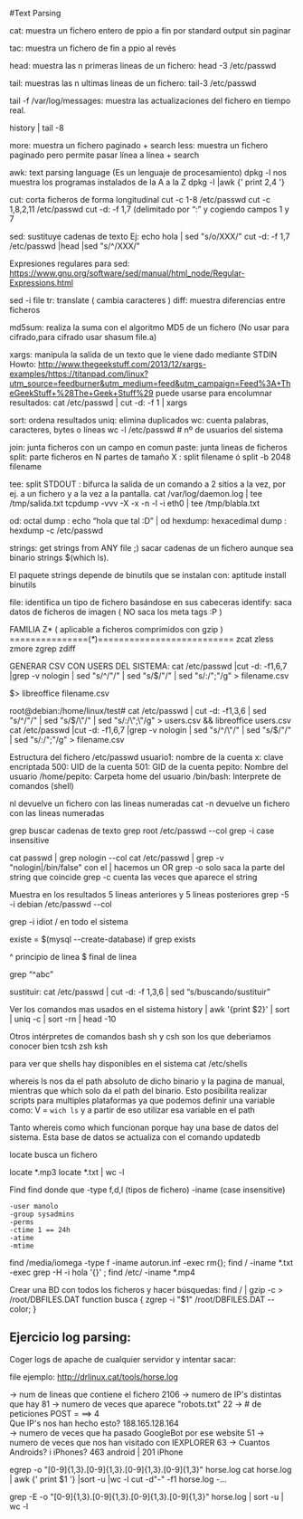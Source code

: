 #Text Parsing

cat: muestra un fichero entero de ppio a fin por standard output sin paginar

tac: muestra un fichero de fin a ppio al revés

head: muestra las n primeras lineas de un fichero: head -3 /etc/passwd

tail: muestras las n ultimas lineas de un fichero: tail-3 /etc/passwd 

tail -f /var/log/messages: muestra las actualizaciones del fichero en tiempo real.

history | tail -8

more: muestra un fichero paginado + search
less: muestra un fichero paginado pero permite pasar línea a línea + search 

awk: text parsing language (Es un lenguaje de procesamiento)
dpkg -l nos muestra los programas instalados de la A a la Z
dpkg -l |awk {' print $2,$4 '}


cut: corta ficheros de forma longitudinal 
cut -c 1-8 /etc/passwd
cut -c 1,8,2,11  /etc/passwd
cut -d: -f 1,7 (delimitado por “:” y cogiendo campos 1 y 7 

sed: sustituye cadenas de texto Ej: echo hola | sed "s/o/XXX/" 
cut -d: -f 1,7 /etc/passwd |head |sed "s/^/XXX/"

Expresiones regulares para sed: https://www.gnu.org/software/sed/manual/html_node/Regular-Expressions.html

sed -i file 
tr: translate ( cambia caracteres ) 
diff: muestra diferencias entre ficheros

md5sum: realiza la suma con el algoritmo MD5 de un fichero (No usar para cifrado,para cifrado usar shasum file.a)

xargs:  manipula la salida de un texto que le viene dado mediante STDIN
Howto: http://www.thegeekstuff.com/2013/12/xargs-examples/https://titanpad.com/linux?utm_source=feedburner&utm_medium=feed&utm_campaign=Feed%3A+TheGeekStuff+%28The+Geek+Stuff%29
puede usarse para encolumnar resultados:
cat /etc/passwd | cut -d: -f 1 | xargs

sort: ordena resultados 
uniq: elimina duplicados
wc: cuenta palabras, caracteres, bytes o líneas
wc -l /etc/passwd # nº de usuarios del sistema

join: junta ficheros con un campo en comun 
paste: junta lineas de ficheros
split: parte ficheros en N partes de tamaño X : split filename ó split -b 2048 filename

tee: split STDOUT : bifurca la salida de un comando a 2 sitios a la vez, por ej. a un fichero y a la vez a la pantalla.
cat /var/log/daemon.log | tee /tmp/salida.txt
tcpdump -vvv -X -x -n -l -i eth0 | tee /tmp/blabla.txt

od: octal dump : echo “hola que tal :D” | od
hexdump: hexacedimal dump : hexdump -c /etc/passwd

strings: get strings from ANY file ;) sacar cadenas de un fichero aunque sea binario 
strings $(which ls). 

El paquete strings depende de binutils que se instalan con:
aptitude install binutils


file: identifica un tipo de fichero basándose en sus cabeceras
identify: saca datos de ficheros de imagen ( NO saca los meta tags :P ) 

FAMILIA Z* ( aplicable a ficheros comprimidos con gzip ) 
===============(_*_)==========================
zcat
zless
zmore
zgrep
zdiff


GENERAR CSV CON USERS DEL SISTEMA: 
cat /etc/passwd |cut -d: -f1,6,7 |grep -v nologin | sed "s/^/\"/" | sed "s/$/\"/" | sed "s/:/\";\"/g" > filename.csv 

$> libreoffice filename.csv 

root@debian:/home/linux/test#  cat /etc/passwd | cut -d: -f1,3,6 | sed "s/^/\"/" | sed "s/$/\"/" | sed  "s/:/\";\"/g" > users.csv && libreoffice users.csv cat  /etc/passwd |cut -d: -f1,6,7 |grep -v nologin | sed "s/^/\"/" | sed  "s/$/\"/" | sed "s/:/\";\"/g" > filename.csv

Estructura del fichero /etc/passwd
usuario1: nombre de la cuenta
x: clave encriptada
500: UID de la cuenta
501: GID de la cuenta
pepito: Nombre del usuario
/home/pepito: Carpeta home del usuario
/bin/bash:  Interprete de comandos (shell)


nl  <filename> devuelve un fichero con las lineas numeradas
cat -n <filename> devuelve un fichero con las lineas numeradas

grep
buscar cadenas de texto
grep root /etc/passwd --col
grep -i case insensitive

cat passwd | grep nologin --col 
cat /etc/passwd | grep -v "nologin\|/bin/false" con el | hacemos un OR
grep -o solo saca la parte del string que coincide
grep -c cuenta las veces que aparece el string

Muestra en los resultados 5 lineas anteriores y 5 lineas posteriores
grep -5 -i debian /etc/passwd --col

grep -i idiot / en todo el sistema

existe = $(mysql --create-database) if grep exists

^ principio de linea
$ final de linea

grep “^abc”

sustituir:
cat /etc/passwd | cut -d: -f 1,3,6 | sed “s/buscando/sustituir”


Ver los comandos mas usados en el sistema
history | awk '{print $2}' | sort | uniq -c | sort -rn | head -10 

Otros intérpretes de comandos
bash sh y csh son los que deberiamos conocer bien
tcsh
zsh
ksh

para ver que shells hay disponibles en el sistema
cat /etc/shells


whereis ls 
nos da el path absoluto de dicho binario y la pagina de manual, mientras que which solo da el path del binario. Esto posibilita realizar scripts para multiples plataformas ya que podemos definir una variable como:
V = `wich ls`
y a partir de eso utilizar esa variable en el path

Tanto whereis como which funcionan porque hay una base de datos del sistema. Esta base de datos se actualiza con el comando updatedb

locate <fichero>  busca un fichero

locate *.mp3
locate *.txt | wc -l

Find
find donde que
	-type f,d,l (tipos de fichero)
	-iname (case insensitive)
	
	-user manolo
	-group sysadmins
	-perms
	-ctime 1 == 24h
	-atime
	-mtime

find /media/iomega -type f -iname autorun.inf -exec rm{}\;
find / -iname *.txt -exec grep -H -i hola '{}' \;
find /etc/ -iname *.mp4

Crear una BD con todos los ficheros y hacer búsquedas:
find / | gzip -c > /root/DBFILES.DAT
function busca { zgrep -i "$1" /root/DBFILES.DAT --color; }



## Ejercicio log parsing: 
Coger logs de apache de cualquier servidor 
y intentar sacar: 

file ejemplo: http://drlinux.cat/tools/horse.log 

-> num de lineas que contiene el fichero 2106
-> numero de IP's distintas que hay 81
-> numero de veces que aparece "robots.txt" 22
-> # de peticiones POST = ==> 4            
    	Que IP's nos han hecho esto? 
188.165.128.164        
-> numero de veces que ha pasado GoogleBot por ese website 51
-> numero de veces que nos han visitado con IEXPLORER  63
-> Cuantos Androids? i iPhones? 463 android | 201 iPhone


egrep -o "[0-9]{1,3}\.[0-9]{1,3}\.[0-9]{1,3}\.[0-9]{1,3}" horse.log 
cat horse.log | awk {' print $1 '} |sort -u |wc -l
cut -d"-" -f1 horse.log 
-...


grep -E -o "[0-9]{1,3}\.[0-9]{1,3}\.[0-9]{1,3}\.[0-9]{1,3}" horse.log | sort -u | wc -l





